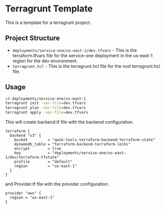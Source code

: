 # Terragrunt Template

This is a template for a terragrunt project.

## Project Structure

- `deployments/service-one/us-east-1/dev.tfvars` - This is the terraform.tfvars file for the service-one deployment in the us-east-1 region for the dev environment.
- `terragrunt.hcl` - This is the terragrunt.hcl file for the root terragrunt.hcl file.

## Usage

```bash
cd deployments/service-one/us-east-1
terragrunt init -var-file=dev.tfvars
terragrunt plan -var-file=dev.tfvars
terragrunt apply -var-file=dev.tfvars
```

This will create backend.tf file with the backend configuration.

```
terraform {
  backend "s3" {
    bucket         = "qwik-tools-terraform-backend-terraform-state"
    dynamodb_table = "terraform-backend-terraform-locks"
    encrypt        = true
    key            = "deployments/service-one/us-east-1/dev/terraform.tfstate"
    profile        = "default"
    region         = "us-east-1"
  }
}
```

and Provider.tf file with the provider configuration.

```
provider "aws" {
  region = "us-east-1"
}
```

